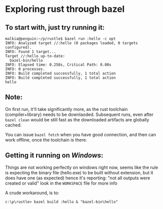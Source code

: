 # Exploring rust through bazel

## To start with, just try running it:
```
malkia@penguin:~/p/rustle$ bazel run :hello -c opt
INFO: Analyzed target //:hello (0 packages loaded, 0 targets configured).
INFO: Found 1 target...
Target //:hello up-to-date:
  bazel-bin/hello
INFO: Elapsed time: 0.258s, Critical Path: 0.00s
INFO: 0 processes.
INFO: Build completed successfully, 1 total action
INFO: Build completed successfully, 1 total action
hello
```

## Note:
On first run, it'll take significantly more,
as the rust toolchain (compiler+library) needs
to be downlaoded. Subsequent runs, even after ```bazel clean``` would be still fast as the downloaded
artifacts are globally cached.

You can issue ```bazel fetch``` when you have
good connection, and then can work offline, once
the toolchain is there.

## Getting it running on ***Windows***:
Things are not working perfectly on windows right now,
seems like the rule is expecting the binary file (hello.exe)
to be built without extension, but it does have one (as expected)
hence it's reporting: "not all outputs were created or valid"
look in the ```WORKSPACE``` file for more info

A crude workaround, is to:
```
c:\p\rustle> bazel build :hello & "bazel-bin\hello"
```
